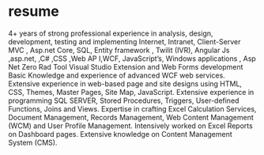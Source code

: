 # resume
4+ years of strong professional experience in analysis, design, development, testing and implementing Internet, Intranet, Client-Server MVC , Asp.net Core, SQL, Entity framework , Twilit (IVR), Angular Js  ,asp.net, ,C# ,CSS ,Web AP I,WCF, JavaScript’s, Windows applications , Asp Net Zero Rad Tool Visual Studio Extension and Web Forms development  Basic Knowledge and experience of advanced WCF web services. Extensive experience in web-based page and site designs using HTML, CSS, Themes, Master Pages, Site Map, JavaScript. Extensive experience in programming SQL SERVER, Stored Procedures, Triggers, User-defined Functions, Joins and Views. Expertise in crafting Excel Calculation Services, Document Management, Records Management, Web Content Management (WCM) and User Profile Management. Intensively worked on Excel Reports on Dashboard pages. Extensive knowledge on Content Management System (CMS).
